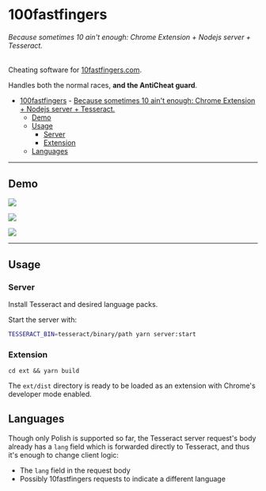 # 100fastfingers

###### Because sometimes 10 ain't enough: Chrome Extension + Nodejs server + Tesseract.

Cheating software for [10fastfingers.com](https://10fastfingers.com/).

Handles both the normal races, **and the AntiCheat guard**.

- [100fastfingers](#100fastfingers) - [Because sometimes 10 ain't enough: Chrome Extension + Nodejs server + Tesseract.](#because-sometimes-10-aint-enough-chrome-extension--nodejs-server--tesseract)
  - [Demo](#demo)
  - [Usage](#usage)
    - [Server](#server)
    - [Extension](#extension)
  - [Languages](#languages)

---

## Demo

![](https://i.imgur.com/93Jv7Cm.png)

![](https://i.imgur.com/BcmeK25.png)

![](https://i.imgur.com/uAvvf4T.png)

---

## Usage

### Server

Install Tesseract and desired language packs.

Start the server with:

```sh
TESSERACT_BIN=tesseract/binary/path yarn server:start
```

### Extension

```
cd ext && yarn build
```

The `ext/dist` directory is ready to be loaded as an extension with Chrome's developer mode enabled.

## Languages

Though only Polish is supported so far, the Tesseract server request's body already has a `lang` field which is forwarded directly to Tesseract, and thus it's enough to change client logic:

- The `lang` field in the request body
- Possibly 10fastfingers requests to indicate a different language
